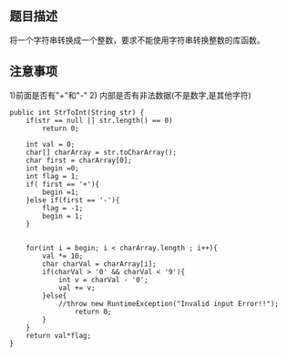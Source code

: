 
## 题目描述
将一个字符串转换成一个整数，要求不能使用字符串转换整数的库函数。

## 注意事项
1)前面是否有"+"和"-"
2) 内部是否有非法数据(不是数字,是其他字符)


    public int StrToInt(String str) {
		if(str == null || str.length() == 0)
		    return 0;
		
		int val = 0;
		char[] charArray = str.toCharArray();
		char first = charArray[0];
		int begin =0;
		int flag = 1;
		if( first == '+'){
		    begin =1;
		}else if(first == '-'){
		    flag = -1;
		    begin = 1;
		}
		
		
		for(int i = begin; i < charArray.length ; i++){
		    val *= 10;
		    char charVal = charArray[i];
		    if(charVal > '0' && charVal < '9'){
		        int v = charVal - '0';
		        val += v;
		    }else{
		        //throw new RuntimeException("Invalid input Error!!");
					return 0;
		    }
		}
		return val*flag;
    }
